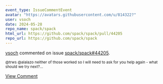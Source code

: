 ```yaml
---
event_type: IssueCommentEvent
avatar: "https://avatars.githubusercontent.com/u/814322?"
user: vsoch
date: 2024-05-28
repo_name: spack/spack
html_url: https://github.com/spack/spack/pull/44205
repo_url: https://github.com/spack/spack
---
```


<a href='https://github.com/vsoch' target='_blank'>vsoch</a> commented on issue <a href='https://github.com/spack/spack/pull/44205' target='_blank'>spack/spack#44205</a>.

<small>@trws @alalazo neither of those worked so I will need to ask for you help again - what should we try next?...</small>

<a href='https://github.com/spack/spack/pull/44205' target='_blank'>View Comment</a>